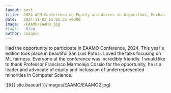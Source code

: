 ```yaml
---
layout: post
title:  2024 ACM Conference on Equity and Access in Algorithms, Mechanisms, and Optimization
date:   2024-11-03 15:01:35 +0300
image:  /EAAMO/EAAMO.jpg
#tags:   Blog
author: Joaquin
---
```


Had the opportunity to participate in EAAMO Conference, 2024. This year's edition took place in beautiful San Luis Potosi. Loved the talks focusing on ML fairness. Everyone at the conference was incredibly friendly. I would like to thank Professor Francisco Marmolejo Cossio for the opportunity, he is a leader and advocate of equity and inclussion of underrepresented minorities in Computer Science. 


![]({{ site.baseurl }}/images/EAAMO/EAAMO2.jpg)




